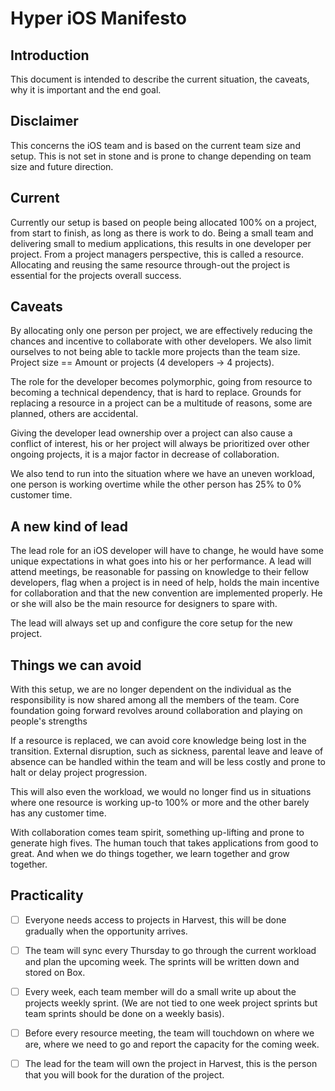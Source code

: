 # Hyper iOS Manifesto

## Introduction 
This document is intended to describe the current situation, the caveats, why it is important and the end goal.

## Disclaimer
This concerns the iOS team and is based on the current team size and setup. This is not set in stone and is prone to change depending on team size and future direction.

## Current
Currently our setup is based on people being allocated 100% on a project, from start to finish, as long as there is work to do. Being a small team and delivering small to medium applications, this results in one developer per project. From a project managers perspective, this is called a resource. Allocating and reusing the same resource through-out the project is essential for the projects overall success.

## Caveats
By allocating only one person per project, we are effectively reducing the chances and incentive to collaborate with other developers. We also limit ourselves to not being able to tackle more projects than the team size. Project size == Amount or projects (4 developers -> 4 projects).

The role for the developer becomes polymorphic, going from resource to becoming a technical dependency, that is hard to replace.
Grounds for replacing a resource in a project can be a multitude of reasons, some are planned, others are accidental.

Giving the developer lead ownership over a project can also cause a conflict of interest, his or her project will always be prioritized over other ongoing projects, it is a major factor in decrease of collaboration.

We also tend to run into the situation where we have an uneven workload, one person is working overtime while the other person has 25% to 0% customer time.

## A new kind of lead
The lead role for an iOS developer will have to change, he would have some unique expectations in what goes into his or her performance. A lead will attend meetings, be reasonable for passing on knowledge to their fellow developers, flag when a project is in need of help, holds the main incentive for collaboration and that the new convention are implemented properly. He or she will also be the main resource for designers to spare with.

The lead will always set up and configure the core setup for the new project.

## Things we can avoid
With this setup, we are no longer dependent on the individual as the responsibility is now shared among all the members of the team. Core foundation going forward revolves around collaboration and playing on people's strengths

If a resource is replaced, we can avoid core knowledge being lost in the transition. External disruption, such as sickness, parental leave and leave of absence can be handled within the team and will be less costly and prone to halt or delay project progression.

This will also even the workload, we would no longer find us in situations where one resource is working up-to 100% or more and the other barely has any customer time.

With collaboration comes team spirit, something up-lifting and prone to generate high fives. The human touch that takes applications from good to great. And when we do things together, we learn together and grow together.

## Practicality 

- [ ] Everyone needs access to projects in Harvest, this will be done gradually when the opportunity arrives.
- [ ] The team will sync every Thursday to go through the current workload and plan the upcoming week. The sprints will be written down and stored on Box.
- [ ] Every week, each team member will do a small write up about the projects weekly sprint. (We are not tied to one week project sprints but team sprints should be done on a weekly basis).
- [ ] Before every resource meeting, the team will touchdown on where we are, where we need to go and report the capacity for the coming week.
- [ ] The lead for the team will own the project in Harvest, this is the person that you will book for the duration of the project.



